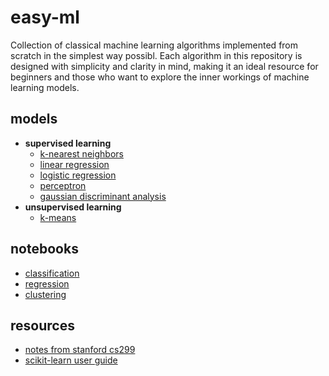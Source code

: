 # easy-ml
Collection of classical machine learning algorithms implemented from scratch in the simplest way possibl. Each algorithm in this repository is designed with simplicity and clarity in mind, making it an ideal resource for beginners and those who want to explore the inner workings of machine learning models.

## models
* **supervised learning**
  * [k-nearest neighbors](https://github.com/joaopaulq/ml/blob/main/models/knn.py) 
  * [linear regression](https://github.com/joaopaulq/ml/blob/main/models/linear_regression.py)
  * [logistic regression](https://github.com/joaopaulq/ml/blob/main/models/logistic_regression.py)
  * [perceptron](https://github.com/joaopaulq/ml/blob/main/models/perceptron.py)
  * [gaussian discriminant analysis](https://github.com/joaopaulq/ml/blob/main/models/gda.py)
* **unsupervised learning**
  * [k-means](https://github.com/joaopaulq/ml/blob/main/models/kmeans.py)

## notebooks
* [classification](https://github.com/joaopaulq/ml/blob/main/notebooks/classification.ipynb)
* [regression](https://github.com/joaopaulq/ml/blob/main/notebooks/regression.ipynb)
* [clustering](https://github.com/joaopaulq/ml/blob/main/notebooks/clustering.ipynb)

## resources
* [notes from stanford cs299](http://cs229.stanford.edu/notes2020fall/notes2020fall/)
* [scikit-learn user guide](https://scikit-learn.org/stable/user_guide.html)
